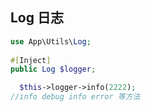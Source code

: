 
## Log 日志

```php
use App\Utils\Log;
   
#[Inject]
public Log $logger;

  $this->logger->info(2222);
//info debug info error 等方法
```




